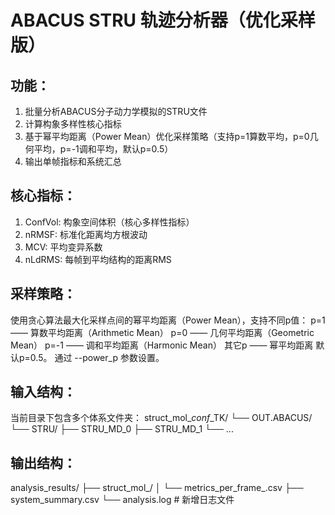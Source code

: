 
ABACUS STRU 轨迹分析器（优化采样版）
====================================

功能：
-----
1. 批量分析ABACUS分子动力学模拟的STRU文件
2. 计算构象多样性核心指标
3. 基于幂平均距离（Power Mean）优化采样策略（支持p=1算数平均，p=0几何平均，p=-1调和平均，默认p=0.5）
4. 输出单帧指标和系统汇总

核心指标：
--------
1. ConfVol: 构象空间体积（核心多样性指标）
2. nRMSF: 标准化距离均方根波动
3. MCV: 平均变异系数
4. nLdRMS: 每帧到平均结构的距离RMS


采样策略：
---------
使用贪心算法最大化采样点间的幂平均距离（Power Mean），支持不同p值：
    p=1   —— 算数平均距离（Arithmetic Mean）
    p=0   —— 几何平均距离（Geometric Mean）
    p=-1  —— 调和平均距离（Harmonic Mean）
    其它p —— 幂平均距离
默认p=0.5。
通过 --power_p 参数设置。

输入结构：
---------
当前目录下包含多个体系文件夹：
    struct_mol_<ID>_conf_<N>_T<T>K/
    └── OUT.ABACUS/
        └── STRU/
            ├── STRU_MD_0
            ├── STRU_MD_1
            └── ...

输出结构：
--------
analysis_results/
├── struct_mol_<ID>/
│   └── metrics_per_frame_<system>.csv
├── system_summary.csv
└── analysis.log  # 新增日志文件